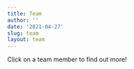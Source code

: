 ```yaml
---
title: Team
author: ''
date: '2021-04-27'
slug: team
layout: team
---
```

Click on a team member to find out more!
